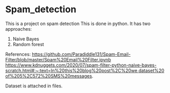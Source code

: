 # Spam_detection
This is a project on spam detection
This is done in python.
It has two approaches:
1. Naive Bayes
2. Random forest

References:
https://github.com/Paradiddle131/Spam-Email-Filter/blob/master/Spam%20Email%20Filter.ipynb
https://www.kdnuggets.com/2020/07/spam-filter-python-naive-bayes-scratch.html#:~:text=In%20this%20blog%20post%2C%20we,dataset%20of%205%2C572%20SMS%20messages.

Dataset is attached in files.
